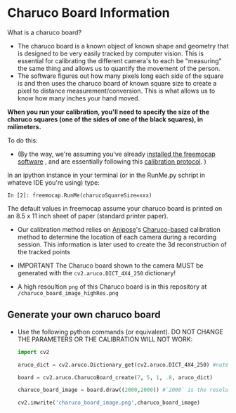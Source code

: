 # Charuco Board Information

What is a charuco board? 
- The charuco board is a known object of known shape and geometry that is designed to be very easily tracked by computer vision. This is essential for calibrating the different camera's to each be "measuring" the same thing and allows us to quantify the movement of the person. 
- The software figures out how many pixels long each side of the square is and then uses the charuco board of known square size to create a pixel to distance measurement/conversion. This is what allows us to know how many inches your hand moved. 

**When you run your calibration, you'll need to specify the size of the charuco squares (one of the sides of one of the black squares), in milimeters.** 

To do this: 

- (By the way, we're assuming you've already [installed the freemocap software](../Tutorials/Freemocap_Software_Installation.md) , and are essentially following this [calibration protocol](../Tutorials/Create_New_FreeMoCap_Recording_Session.md). )

In an ipython instance in your terminal (or in the RunMe.py schript in whateve IDE you're using) type: 

```
In [2]: freemocap.RunMe(charucoSquareSize=xxx)
```

The default values in freemocap assume your charuco board is printed on an 8.5 x 11 inch sheet of paper (standard printer paper). 

  * Our calibration method relies on [Anipose](https://anipose.org)'s [Charuco-based](https://docs.opencv.org/3.4/df/d4a/tutorial_charuco_detection.html) calibration method to determine the location of each camera during a recording session. This information is later used to create the 3d reconstruction of the tracked points

  * IMPORTANT The Charuco board shown to the camera MUST be generated with the `cv2.aruco.DICT_4X4_250` dictionary! 
  
  * A high resoultion `png` of this Charuco board is in this repository at `/charuco_board_image_highRes.png`

## Generate your own charuco board
  * Use the following python commands (or equivalent). DO NOT CHANGE THE PARAMETERS OR THE CALIBRATION WILL NOT WORK:
	``` python
	import cv2
	
	aruco_dict = cv2.aruco.Dictionary_get(cv2.aruco.DICT_4X4_250) #note `cv2.aruco` can be installed via `pip install opencv-contrib-python`
	
	board = cv2.aruco.CharucoBoard_create(7, 5, 1, .8, aruco_dict)
	
	charuco_board_image = board.draw((2000,2000)) #`2000` is the resolution of the resulting image. Increase this number if printing a large board (bigger is better! Esp for large spaces!
	
	cv2.imwrite('charuco_board_image.png',charuco_board_image)
	
	```
